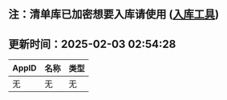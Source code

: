 ## 注：清单库已加密想要入库请使用 ([入库工具](https://github.com/BlankTMing/ManifestAutoUpdate/releases))

## 更新时间：2025-02-03 02:54:28
| AppID | 名称 | 类型  |
| :-------------------- | :----------------------------- | :----------- |
| 无 | 无 | 无 |
